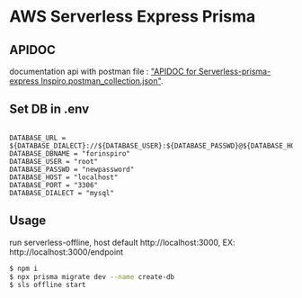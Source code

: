 <!--
title: 'AWS Serverless + lambda + api gateway + prisma'
description: 'This template demonstrates how to deploy a NodeJS function running on AWS Lambda using the traditional Serverless Framework.'
layout: Doc
framework: v3
platform: AWS
language: nodeJS
priority: 1
authorLink: 'https://gitlab.com/magictree/serevrless-lambda-apigateway'
authorName: 'agustriadji'
-->

# AWS Serverless Express Prisma

## APIDOC

documentation api with postman file : ["APIDOC for Serverless-prisma-express Inspiro.postman_collection.json"](https://documenter.getpostman.com/view/559121/2s9YCBvAVG).

## Set DB in .env

```

DATABASE_URL = ${DATABASE_DIALECT}://${DATABASE_USER}:${DATABASE_PASSWD}@${DATABASE_HOST}:${DATABASE_PORT}/${DATABASE_DBNAME}
DATABASE_DBNAME = "forinspiro"
DATABASE_USER = "root"
DATABASE_PASSWD = "newpassword"
DATABASE_HOST = "localhost"
DATABASE_PORT = "3306"
DATABASE_DIALECT = "mysql"

```

## Usage

run serverless-offline, host default http://localhost:3000, EX: http://localhost:3000/endpoint

```bash
$ npm i
$ npx prisma migrate dev --name create-db
$ sls offline start
```

